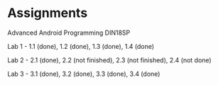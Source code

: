 # Assignments
Advanced Android Programming
DIN18SP

Lab 1 - 1.1 (done), 1.2 (done), 1.3 (done), 1.4 (done)
 
Lab 2 - 2.1 (done), 2.2 (not finished), 2.3 (not finished), 2.4 (not done)
 
Lab 3 - 3.1 (done), 3.2 (done), 3.3 (done), 3.4 (done)
